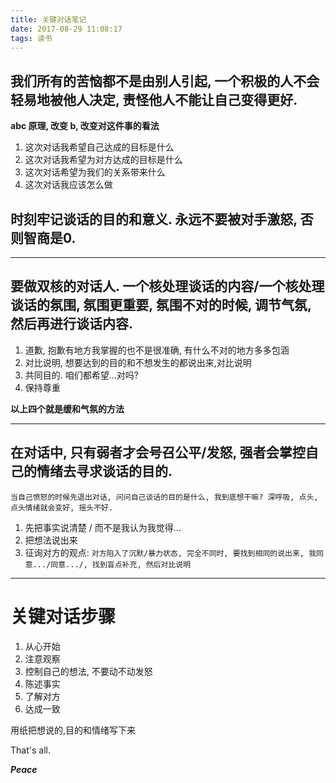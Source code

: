 ```yaml
---
title: 关键对话笔记
date: 2017-08-29 11:08:17
tags: 读书
---
```

## 我们所有的苦恼都不是由别人引起, 一个积极的人不会轻易地被他人决定, 责怪他人不能让自己变得更好.

**abc 原理, 改变 b, 改变对这件事的看法** 

1. 这次对话我希望自己达成的目标是什么
2. 这次对话我希望为对方达成的目标是什么
3. 这次对话希望为我们的关系带来什么
4. 这次对话我应该怎么做

## 时刻牢记谈话的目的和意义. 永远不要被对手激怒, 否则智商是0.

---

## 要做双核的对话人. 一个核处理谈话的内容/一个核处理谈话的氛围, 氛围更重要, 氛围不对的时候, 调节气氛, 然后再进行谈话内容.

1. 道歉, 抱歉有地方我掌握的也不是很准确, 有什么不对的地方多多包涵
2. 对比说明, 想要达到的目的和不想发生的都说出来,对比说明
3. 共同目的. 咱们都希望...对吗? 
4. 保持尊重

**以上四个就是缓和气氛的方法**

---

## 在对话中, 只有弱者才会号召公平/发怒, 强者会掌控自己的情绪去寻求谈话的目的.

``当自己愤怒的时候先退出对话, 问问自己谈话的目的是什么, 我到底想干嘛? 深呼吸, 点头, 点头情绪就会变好, 摇头不好.``

1. 先把事实说清楚 / 而不是我认为我觉得...
2. 把想法说出来
3. 征询对方的观点: `对方陷入了沉默/暴力状态, 完全不同时, 要找到相同的说出来, 我同意.../同意.../, 找到盲点补充, 然后对比说明`

---

# 关键对话步骤
1. 从心开始
2. 注意观察
3. 控制自己的想法, 不要动不动发怒
4. 陈述事实
5. 了解对方
6. 达成一致

用纸把想说的,目的和情绪写下来

That's all.

***Peace***




